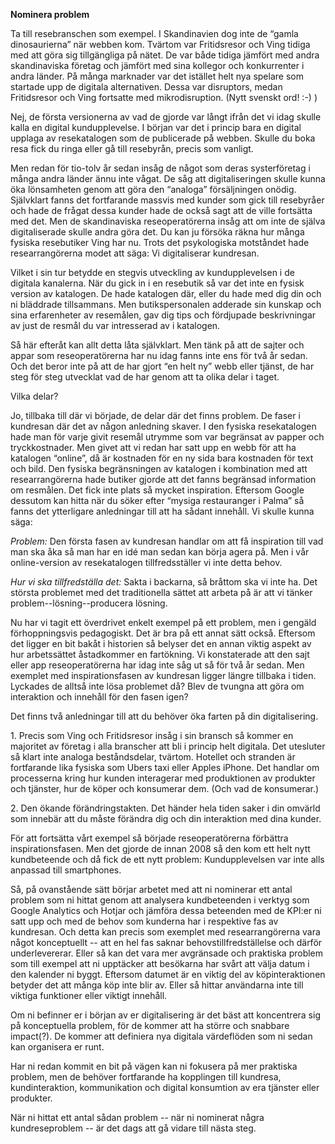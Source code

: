 **Nominera problem**

Ta till resebranschen som exempel. I Skandinavien dog inte de “gamla dinosaurierna” när webben kom. Tvärtom var Fritidsresor och Ving tidiga med att göra sig tillgängliga på nätet. De var både tidiga jämfört med andra skandinaviska företag och jämfört med sina kollegor och konkurrenter i andra länder. På många marknader var det istället helt nya spelare som startade upp de digitala alternativen. Dessa var disruptors, medan Fritidsresor och Ving fortsatte med mikrodisruption. (Nytt svenskt ord! :-) )

Nej, de första versionerna av vad de gjorde var långt ifrån det vi idag skulle kalla en digital kundupplevelse. I början var det i princip bara en digital upplaga av resekatalogen som de publicerade på webben. Skulle du boka resa fick du ringa eller gå till resebyrån, precis som vanligt. 

Men redan för tio-tolv år sedan insåg de något som deras systerföretag i många andra länder ännu inte vågat. De såg att digitaliseringen skulle kunna öka lönsamheten genom att göra den “analoga” försäljningen onödig. Självklart fanns det fortfarande massvis med kunder som gick till resebyråer och hade de frågat dessa kunder hade de också sagt att de ville fortsätta med det. Men de skandinaviska reseoperatörerna insåg att om inte de själva  digitaliserade skulle andra göra det. Du kan ju försöka räkna hur många fysiska resebutiker Ving har nu. Trots det psykologiska motståndet hade researrangörerna modet att säga: Vi digitaliserar kundresan. 

Vilket i sin tur betydde en stegvis utveckling av kundupplevelsen i de digitala kanalerna. När du gick in i en resebutik så var det inte en fysisk version av katalogen. De hade katalogen där, eller du hade med dig din och ni bläddrade tillsammans. Men butikspersonalen adderade sin kunskap och sina erfarenheter av resemålen, gav dig tips och fördjupade beskrivningar av just de resmål du var intresserad av i katalogen. 

Så här efteråt kan allt detta låta självklart. Men tänk på att de sajter och appar som reseoperatörerna har nu idag fanns inte ens för två år sedan. Och det beror inte på att de har gjort “en helt ny” webb eller tjänst, de har steg för steg utvecklat vad de har genom att ta olika delar i taget. 

Vilka delar? 

Jo, tillbaka till där vi började, de delar där det finns problem. De faser i kundresan där det av någon anledning skaver. I den fysiska resekatalogen hade man för varje givit resemål utrymme som var begränsat av papper och tryckkostnader. Men givet att vi redan har satt upp en webb för att ha katalogen “online”, då är kostnaden för en ny sida bara kostnaden för text och bild. Den fysiska begränsningen av katalogen i kombination med att researrangörerna hade butiker gjorde att det fanns begränsad information om resmålen. Det fick inte plats så mycket inspiration. Eftersom Google dessutom kan hitta när du söker efter “mysiga restauranger i Palma” så fanns det ytterligare anledningar till att ha sådant innehåll. Vi skulle kunna säga: 

*Problem:* Den första fasen av kundresan handlar om att få inspiration till vad man ska åka så man har en idé man sedan kan börja agera på. Men i vår online-version av resekatalogen tillfredsställer vi inte detta behov.  

*Hur vi ska tillfredställa det:* Sakta i backarna, så bråttom ska vi inte ha. Det största problemet med det traditionella sättet att arbeta på är att vi tänker problem--lösning--producera lösning. 

Nu har vi tagit ett överdrivet enkelt exempel på ett problem, men i gengäld förhoppningsvis pedagogiskt. Det är bra på ett annat sätt också. Eftersom det ligger en bit bakåt i historien så belyser det en annan viktig aspekt av hur arbetssättet åstadkommer en fartökning. Vi konstaterade att den sajt eller app reseoperatörerna har idag inte såg ut så för två år sedan. Men exemplet med inspirationsfasen av kundresan ligger längre tillbaka i tiden. Lyckades de alltså inte lösa problemet då? Blev de tvungna att göra om interaktion och innehåll för den fasen igen? 

Det finns två anledningar till att du behöver öka farten på din digitalisering. 

1\. Precis som Ving och Fritidsresor insåg i sin bransch så kommer en majoritet av företag i alla branscher att bli i princip helt digitala. Det utesluter så klart inte analoga beståndsdelar, tvärtom. Hotellet och stranden är fortfarande lika fysiska som Ubers taxi eller Apples iPhone. Det handlar om processerna kring hur kunden interagerar med produktionen av produkter och tjänster, hur de köper och konsumerar dem. (Och vad de konsumerar.) 

2\. Den ökande förändringstakten. Det händer hela tiden saker i din omvärld som innebär att du måste förändra dig och din interaktion med dina kunder. 

För att fortsätta vårt exempel så började reseoperatörerna förbättra inspirationsfasen. Men det gjorde de innan 2008 så den kom ett helt nytt kundbeteende och då fick de ett nytt problem: Kundupplevelsen var inte alls anpassad till smartphones. 

Så, på ovanstående sätt börjar arbetet med att ni nominerar ett antal problem som ni hittat genom att analysera kundbeteenden i verktyg som Google Analytics och Hotjar och jämföra dessa beteenden med de KPI:er ni satt upp och med de behov som kunderna har i respektive fas av kundresan. Och detta kan precis som exemplet med researrangörerna vara något konceptuellt -- att en hel fas saknar behovstillfredställelse och därför underlevererar. Eller så kan det vara mer avgränsade och praktiska problem som till exempel att ni upptäcker att besökarna har svårt att välja datum i den kalender ni byggt. Eftersom datumet är en viktig del av köpinteraktionen betyder det att många köp inte blir av. Eller så hittar användarna inte till viktiga funktioner eller viktigt innehåll. 

Om ni befinner er i början av er digitalisering är det bäst att koncentrera sig på konceptuella problem, för de kommer att ha större och snabbare impact(?). De kommer att definiera nya digitala värdeflöden som ni sedan kan organisera er runt. 

Har ni redan kommit en bit på vägen kan ni fokusera på mer praktiska problem, men de behöver fortfarande ha kopplingen till kundresa, kundinteraktion, kommunikation och digital konsumtion av era tjänster eller produkter. 

När ni hittat ett antal sådan problem -- när ni nominerat några kundreseproblem -- är det dags att gå vidare till nästa steg. 


